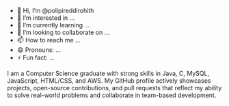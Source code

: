 - 👋 Hi, I’m @polipireddirohith
- 👀 I’m interested in ...
- 🌱 I’m currently learning ...
- 💞️ I’m looking to collaborate on ...
- 📫 How to reach me ...
- 😄 Pronouns: ...
- ⚡ Fun fact: ...

<!---
polipireddirohith/polipireddirohith is a ✨ special ✨ repository because its `README.md` (this file) appears on your GitHub profile.
You can click the Preview link to take a look at your changes.
--->
I am a Computer Science graduate with strong skills in Java, C, MySQL, JavaScript, HTML/CSS, and AWS. My GitHub profile actively showcases projects, open-source contributions, and pull requests that reflect my ability to solve real-world problems and collaborate in team-based development.
